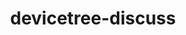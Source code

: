 ---
permalink: /engineering/projects/devicetree-discuss/
project_link_name: devicetree-discuss
project_maintainers: ''
project_stats: 'true'
project_url: n/a
title: devicetree-discuss
display: false
---